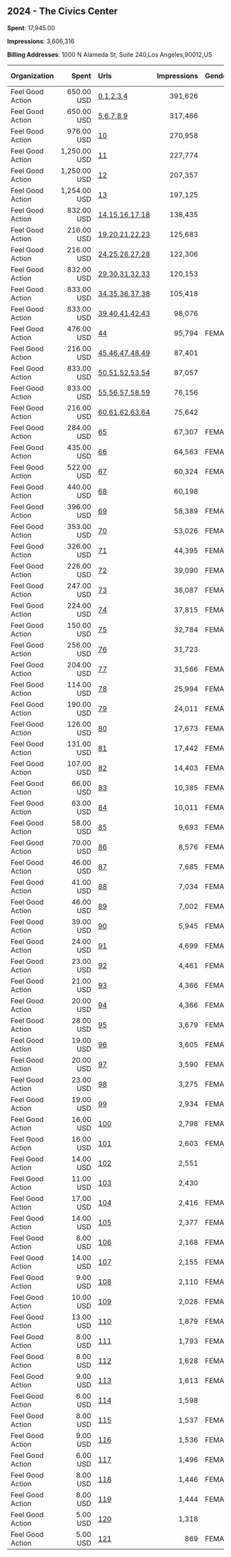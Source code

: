 ## 2024 - The Civics Center 
**Spent**: 17,945.00

**Impressions**: 3,606,316

**Billing Addresses**: 1000 N Alameda St, Suite 240,Los Angeles,90012,US

|Organization|Spent|Urls|Impressions|Genders|Age Brackets|Country Codes|
|:---|---:|:---|---:|:---|:---|:---|
|Feel Good Action|650.00 USD|[0](https://www.snap.com/political-ads/asset/167afc5d570f904ff8f72a28ec9d2a6493cf870d6054a4dab7564261d205b58c?mediaType=jpeg),[1](https://www.snap.com/political-ads/asset/24de20eb423910185b0d1e4aa880acc5ef8da8aa119031d3125c092908021a4c?mediaType=jpeg),[2](https://www.snap.com/political-ads/asset/ed63c747229be0c012b906bf9bd4845f6bb317d4c760a643b1c92fb7d3248aa9?mediaType=jpeg),[3](https://www.snap.com/political-ads/asset/52c72cf40c350ede79ea0b067b35eaab5b7ce90afd116b7ce7a4d57aad0c9620?mediaType=jpeg),[4](https://www.snap.com/political-ads/asset/fd1fd0b18bb5cf6c17a86f80729e1131bd2421a217a841122cda9d2650242b55?mediaType=jpeg)|391,626||16-20|united states|
|Feel Good Action|650.00 USD|[5](https://www.snap.com/political-ads/asset/167afc5d570f904ff8f72a28ec9d2a6493cf870d6054a4dab7564261d205b58c?mediaType=jpeg),[6](https://www.snap.com/political-ads/asset/24de20eb423910185b0d1e4aa880acc5ef8da8aa119031d3125c092908021a4c?mediaType=jpeg),[7](https://www.snap.com/political-ads/asset/ed63c747229be0c012b906bf9bd4845f6bb317d4c760a643b1c92fb7d3248aa9?mediaType=jpeg),[8](https://www.snap.com/political-ads/asset/52c72cf40c350ede79ea0b067b35eaab5b7ce90afd116b7ce7a4d57aad0c9620?mediaType=jpeg),[9](https://www.snap.com/political-ads/asset/fd1fd0b18bb5cf6c17a86f80729e1131bd2421a217a841122cda9d2650242b55?mediaType=jpeg)|317,466||16-20|united states|
|Feel Good Action|976.00 USD|[10](https://www.snap.com/political-ads/asset/e4b3f807cb4b3737b01863a30b1c993b2c931a6f8f8902cf5bbe6cc625ea5294?mediaType=png)|270,958||15-20|united states|
|Feel Good Action|1,250.00 USD|[11](https://www.snap.com/political-ads/asset/5e51d11ea044e25a13e4ae826801fc73023361ff9570f0178283fe37a8726a19?mediaType=png)|227,774||17-20|united states|
|Feel Good Action|1,250.00 USD|[12](https://www.snap.com/political-ads/asset/b6b201f0315398c920d4882ac452efa7f9f5b620c3429a6613e24215cf67cbb2?mediaType=png)|207,357||17-20|united states|
|Feel Good Action|1,254.00 USD|[13](https://www.snap.com/political-ads/asset/386b20d27e7caf5986fbdc30abaf9ea7d346dedafffe1adbf73b38f9aed0baaa?mediaType=mp4)|197,125||15-20|united states|
|Feel Good Action|832.00 USD|[14](https://www.snap.com/political-ads/asset/167afc5d570f904ff8f72a28ec9d2a6493cf870d6054a4dab7564261d205b58c?mediaType=jpeg),[15](https://www.snap.com/political-ads/asset/24de20eb423910185b0d1e4aa880acc5ef8da8aa119031d3125c092908021a4c?mediaType=jpeg),[16](https://www.snap.com/political-ads/asset/ed63c747229be0c012b906bf9bd4845f6bb317d4c760a643b1c92fb7d3248aa9?mediaType=jpeg),[17](https://www.snap.com/political-ads/asset/52c72cf40c350ede79ea0b067b35eaab5b7ce90afd116b7ce7a4d57aad0c9620?mediaType=jpeg),[18](https://www.snap.com/political-ads/asset/fd1fd0b18bb5cf6c17a86f80729e1131bd2421a217a841122cda9d2650242b55?mediaType=jpeg)|138,435||16-20|united states|
|Feel Good Action|216.00 USD|[19](https://www.snap.com/political-ads/asset/167afc5d570f904ff8f72a28ec9d2a6493cf870d6054a4dab7564261d205b58c?mediaType=jpeg),[20](https://www.snap.com/political-ads/asset/24de20eb423910185b0d1e4aa880acc5ef8da8aa119031d3125c092908021a4c?mediaType=jpeg),[21](https://www.snap.com/political-ads/asset/ed63c747229be0c012b906bf9bd4845f6bb317d4c760a643b1c92fb7d3248aa9?mediaType=jpeg),[22](https://www.snap.com/political-ads/asset/52c72cf40c350ede79ea0b067b35eaab5b7ce90afd116b7ce7a4d57aad0c9620?mediaType=jpeg),[23](https://www.snap.com/political-ads/asset/fd1fd0b18bb5cf6c17a86f80729e1131bd2421a217a841122cda9d2650242b55?mediaType=jpeg)|125,683||16-20|united states|
|Feel Good Action|216.00 USD|[24](https://www.snap.com/political-ads/asset/167afc5d570f904ff8f72a28ec9d2a6493cf870d6054a4dab7564261d205b58c?mediaType=jpeg),[25](https://www.snap.com/political-ads/asset/24de20eb423910185b0d1e4aa880acc5ef8da8aa119031d3125c092908021a4c?mediaType=jpeg),[26](https://www.snap.com/political-ads/asset/ed63c747229be0c012b906bf9bd4845f6bb317d4c760a643b1c92fb7d3248aa9?mediaType=jpeg),[27](https://www.snap.com/political-ads/asset/52c72cf40c350ede79ea0b067b35eaab5b7ce90afd116b7ce7a4d57aad0c9620?mediaType=jpeg),[28](https://www.snap.com/political-ads/asset/fd1fd0b18bb5cf6c17a86f80729e1131bd2421a217a841122cda9d2650242b55?mediaType=jpeg)|122,306||16-20|united states|
|Feel Good Action|832.00 USD|[29](https://www.snap.com/political-ads/asset/167afc5d570f904ff8f72a28ec9d2a6493cf870d6054a4dab7564261d205b58c?mediaType=jpeg),[30](https://www.snap.com/political-ads/asset/24de20eb423910185b0d1e4aa880acc5ef8da8aa119031d3125c092908021a4c?mediaType=jpeg),[31](https://www.snap.com/political-ads/asset/ed63c747229be0c012b906bf9bd4845f6bb317d4c760a643b1c92fb7d3248aa9?mediaType=jpeg),[32](https://www.snap.com/political-ads/asset/52c72cf40c350ede79ea0b067b35eaab5b7ce90afd116b7ce7a4d57aad0c9620?mediaType=jpeg),[33](https://www.snap.com/political-ads/asset/fd1fd0b18bb5cf6c17a86f80729e1131bd2421a217a841122cda9d2650242b55?mediaType=jpeg)|120,153||16-20|united states|
|Feel Good Action|833.00 USD|[34](https://www.snap.com/political-ads/asset/167afc5d570f904ff8f72a28ec9d2a6493cf870d6054a4dab7564261d205b58c?mediaType=jpeg),[35](https://www.snap.com/political-ads/asset/24de20eb423910185b0d1e4aa880acc5ef8da8aa119031d3125c092908021a4c?mediaType=jpeg),[36](https://www.snap.com/political-ads/asset/ed63c747229be0c012b906bf9bd4845f6bb317d4c760a643b1c92fb7d3248aa9?mediaType=jpeg),[37](https://www.snap.com/political-ads/asset/52c72cf40c350ede79ea0b067b35eaab5b7ce90afd116b7ce7a4d57aad0c9620?mediaType=jpeg),[38](https://www.snap.com/political-ads/asset/fd1fd0b18bb5cf6c17a86f80729e1131bd2421a217a841122cda9d2650242b55?mediaType=jpeg)|105,418||16-20|united states|
|Feel Good Action|833.00 USD|[39](https://www.snap.com/political-ads/asset/167afc5d570f904ff8f72a28ec9d2a6493cf870d6054a4dab7564261d205b58c?mediaType=jpeg),[40](https://www.snap.com/political-ads/asset/24de20eb423910185b0d1e4aa880acc5ef8da8aa119031d3125c092908021a4c?mediaType=jpeg),[41](https://www.snap.com/political-ads/asset/ed63c747229be0c012b906bf9bd4845f6bb317d4c760a643b1c92fb7d3248aa9?mediaType=jpeg),[42](https://www.snap.com/political-ads/asset/52c72cf40c350ede79ea0b067b35eaab5b7ce90afd116b7ce7a4d57aad0c9620?mediaType=jpeg),[43](https://www.snap.com/political-ads/asset/fd1fd0b18bb5cf6c17a86f80729e1131bd2421a217a841122cda9d2650242b55?mediaType=jpeg)|98,076||16-20|united states|
|Feel Good Action|476.00 USD|[44](https://www.snap.com/political-ads/asset/2c5bb3ad725aa381276fe355322ddc7ba7a468b96fe45620b5ae1e572aa275a4?mediaType=png)|95,794|FEMALE|15-20|united states|
|Feel Good Action|216.00 USD|[45](https://www.snap.com/political-ads/asset/167afc5d570f904ff8f72a28ec9d2a6493cf870d6054a4dab7564261d205b58c?mediaType=jpeg),[46](https://www.snap.com/political-ads/asset/24de20eb423910185b0d1e4aa880acc5ef8da8aa119031d3125c092908021a4c?mediaType=jpeg),[47](https://www.snap.com/political-ads/asset/ed63c747229be0c012b906bf9bd4845f6bb317d4c760a643b1c92fb7d3248aa9?mediaType=jpeg),[48](https://www.snap.com/political-ads/asset/52c72cf40c350ede79ea0b067b35eaab5b7ce90afd116b7ce7a4d57aad0c9620?mediaType=jpeg),[49](https://www.snap.com/political-ads/asset/fd1fd0b18bb5cf6c17a86f80729e1131bd2421a217a841122cda9d2650242b55?mediaType=jpeg)|87,401||16-20|united states|
|Feel Good Action|833.00 USD|[50](https://www.snap.com/political-ads/asset/167afc5d570f904ff8f72a28ec9d2a6493cf870d6054a4dab7564261d205b58c?mediaType=jpeg),[51](https://www.snap.com/political-ads/asset/24de20eb423910185b0d1e4aa880acc5ef8da8aa119031d3125c092908021a4c?mediaType=jpeg),[52](https://www.snap.com/political-ads/asset/ed63c747229be0c012b906bf9bd4845f6bb317d4c760a643b1c92fb7d3248aa9?mediaType=jpeg),[53](https://www.snap.com/political-ads/asset/52c72cf40c350ede79ea0b067b35eaab5b7ce90afd116b7ce7a4d57aad0c9620?mediaType=jpeg),[54](https://www.snap.com/political-ads/asset/fd1fd0b18bb5cf6c17a86f80729e1131bd2421a217a841122cda9d2650242b55?mediaType=jpeg)|87,057||16-20|united states|
|Feel Good Action|833.00 USD|[55](https://www.snap.com/political-ads/asset/167afc5d570f904ff8f72a28ec9d2a6493cf870d6054a4dab7564261d205b58c?mediaType=jpeg),[56](https://www.snap.com/political-ads/asset/24de20eb423910185b0d1e4aa880acc5ef8da8aa119031d3125c092908021a4c?mediaType=jpeg),[57](https://www.snap.com/political-ads/asset/ed63c747229be0c012b906bf9bd4845f6bb317d4c760a643b1c92fb7d3248aa9?mediaType=jpeg),[58](https://www.snap.com/political-ads/asset/52c72cf40c350ede79ea0b067b35eaab5b7ce90afd116b7ce7a4d57aad0c9620?mediaType=jpeg),[59](https://www.snap.com/political-ads/asset/fd1fd0b18bb5cf6c17a86f80729e1131bd2421a217a841122cda9d2650242b55?mediaType=jpeg)|76,156||16-20|united states|
|Feel Good Action|216.00 USD|[60](https://www.snap.com/political-ads/asset/167afc5d570f904ff8f72a28ec9d2a6493cf870d6054a4dab7564261d205b58c?mediaType=jpeg),[61](https://www.snap.com/political-ads/asset/24de20eb423910185b0d1e4aa880acc5ef8da8aa119031d3125c092908021a4c?mediaType=jpeg),[62](https://www.snap.com/political-ads/asset/ed63c747229be0c012b906bf9bd4845f6bb317d4c760a643b1c92fb7d3248aa9?mediaType=jpeg),[63](https://www.snap.com/political-ads/asset/52c72cf40c350ede79ea0b067b35eaab5b7ce90afd116b7ce7a4d57aad0c9620?mediaType=jpeg),[64](https://www.snap.com/political-ads/asset/fd1fd0b18bb5cf6c17a86f80729e1131bd2421a217a841122cda9d2650242b55?mediaType=jpeg)|75,642||16-20|united states|
|Feel Good Action|284.00 USD|[65](https://www.snap.com/political-ads/asset/04963822b0daeb2cc958b42d0dc94348450126b15651192105151f495660c9bb?mediaType=png)|67,307|FEMALE|15-20|united states|
|Feel Good Action|435.00 USD|[66](https://www.snap.com/political-ads/asset/386b20d27e7caf5986fbdc30abaf9ea7d346dedafffe1adbf73b38f9aed0baaa?mediaType=mp4)|64,563|FEMALE|15-20|united states|
|Feel Good Action|522.00 USD|[67](https://www.snap.com/political-ads/asset/386b20d27e7caf5986fbdc30abaf9ea7d346dedafffe1adbf73b38f9aed0baaa?mediaType=mp4)|60,324|FEMALE|15-20||
|Feel Good Action|440.00 USD|[68](https://www.snap.com/political-ads/asset/e3852d709cd4acb35178d81d7040a60ca8e06dce554160975ea7b8c5107c5a03?mediaType=png)|60,198||15-20|united states|
|Feel Good Action|396.00 USD|[69](https://www.snap.com/political-ads/asset/386b20d27e7caf5986fbdc30abaf9ea7d346dedafffe1adbf73b38f9aed0baaa?mediaType=mp4)|58,389|FEMALE|15-20|united states|
|Feel Good Action|353.00 USD|[70](https://www.snap.com/political-ads/asset/f5881990caa678b490077c80c79a9699682fef0ce2fff7a479e17077d08bd5dd?mediaType=mp4)|53,026|FEMALE|15-20||
|Feel Good Action|326.00 USD|[71](https://www.snap.com/political-ads/asset/386b20d27e7caf5986fbdc30abaf9ea7d346dedafffe1adbf73b38f9aed0baaa?mediaType=mp4)|44,395|FEMALE|15-20|united states|
|Feel Good Action|226.00 USD|[72](https://www.snap.com/political-ads/asset/3176450e026de303995931436b023b2482fa8c34619486615ced75cee26451ed?mediaType=png)|39,090|FEMALE|15-20||
|Feel Good Action|247.00 USD|[73](https://www.snap.com/political-ads/asset/386b20d27e7caf5986fbdc30abaf9ea7d346dedafffe1adbf73b38f9aed0baaa?mediaType=mp4)|38,087|FEMALE|15-20|united states|
|Feel Good Action|224.00 USD|[74](https://www.snap.com/political-ads/asset/386b20d27e7caf5986fbdc30abaf9ea7d346dedafffe1adbf73b38f9aed0baaa?mediaType=mp4)|37,815|FEMALE|15-20|united states|
|Feel Good Action|150.00 USD|[75](https://www.snap.com/political-ads/asset/cac446b029647e44278abbcb3c6dca509c81a159ac5d544f2e1b08663cc80aa6?mediaType=png)|32,784|FEMALE|15-20|united states|
|Feel Good Action|256.00 USD|[76](https://www.snap.com/political-ads/asset/e7b511f7a13d4b577f0cc81d95b4e70b20f74e3498e71357220e23a6ffa47e7b?mediaType=png)|31,723||15-20|united states|
|Feel Good Action|204.00 USD|[77](https://www.snap.com/political-ads/asset/e553362b87277e44f98b5629d8230871e819ba098bbd53ea07da8231fa8cd1b5?mediaType=png)|31,566|FEMALE|15-20||
|Feel Good Action|114.00 USD|[78](https://www.snap.com/political-ads/asset/d960a82f78116a5084bb86e0a6928b6457948467999ad73af567e18638d4a7a5?mediaType=png)|25,994|FEMALE|15-20|united states|
|Feel Good Action|190.00 USD|[79](https://www.snap.com/political-ads/asset/e3852d709cd4acb35178d81d7040a60ca8e06dce554160975ea7b8c5107c5a03?mediaType=png)|24,011|FEMALE|15-20||
|Feel Good Action|126.00 USD|[80](https://www.snap.com/political-ads/asset/e3852d709cd4acb35178d81d7040a60ca8e06dce554160975ea7b8c5107c5a03?mediaType=png)|17,673|FEMALE|15-20|united states|
|Feel Good Action|131.00 USD|[81](https://www.snap.com/political-ads/asset/e7b511f7a13d4b577f0cc81d95b4e70b20f74e3498e71357220e23a6ffa47e7b?mediaType=png)|17,442|FEMALE|15-20|united states|
|Feel Good Action|107.00 USD|[82](https://www.snap.com/political-ads/asset/e3852d709cd4acb35178d81d7040a60ca8e06dce554160975ea7b8c5107c5a03?mediaType=png)|14,403|FEMALE|15-20|united states|
|Feel Good Action|66.00 USD|[83](https://www.snap.com/political-ads/asset/e3852d709cd4acb35178d81d7040a60ca8e06dce554160975ea7b8c5107c5a03?mediaType=png)|10,385|FEMALE|15-20|united states|
|Feel Good Action|63.00 USD|[84](https://www.snap.com/political-ads/asset/e3852d709cd4acb35178d81d7040a60ca8e06dce554160975ea7b8c5107c5a03?mediaType=png)|10,011|FEMALE|15-20|united states|
|Feel Good Action|58.00 USD|[85](https://www.snap.com/political-ads/asset/375faeff034a7210ddc98b84fa14239d456c3a704939623ddfda3f51e8447ea6?mediaType=png)|9,693|FEMALE|15-20||
|Feel Good Action|70.00 USD|[86](https://www.snap.com/political-ads/asset/e7b511f7a13d4b577f0cc81d95b4e70b20f74e3498e71357220e23a6ffa47e7b?mediaType=png)|8,576|FEMALE|15-20||
|Feel Good Action|46.00 USD|[87](https://www.snap.com/political-ads/asset/c124d0e705b28029ce891a0ed882ccfab570f178e3f1dc6e80df0ce5024b164a?mediaType=png)|7,685|FEMALE|15-20||
|Feel Good Action|41.00 USD|[88](https://www.snap.com/political-ads/asset/f47b51f69f7dfc2313045033f9b7ea15c78a447d72491d1993f246b7b496cfbb?mediaType=png)|7,034|FEMALE|15-20|united states|
|Feel Good Action|46.00 USD|[89](https://www.snap.com/political-ads/asset/e7b511f7a13d4b577f0cc81d95b4e70b20f74e3498e71357220e23a6ffa47e7b?mediaType=png)|7,002|FEMALE|15-20|united states|
|Feel Good Action|39.00 USD|[90](https://www.snap.com/political-ads/asset/e3852d709cd4acb35178d81d7040a60ca8e06dce554160975ea7b8c5107c5a03?mediaType=png)|5,945|FEMALE|15-20|united states|
|Feel Good Action|24.00 USD|[91](https://www.snap.com/political-ads/asset/c6a8a8a373d2048fe0501c6cbb2fe9d463f64dd77e8ed47b44cfc97773006fc0?mediaType=png)|4,699|FEMALE|15-20|united states|
|Feel Good Action|23.00 USD|[92](https://www.snap.com/political-ads/asset/3a6c9aed44777041e1904693c6de8619e8067dd2c66ff937135718c3c592e2df?mediaType=png)|4,461|FEMALE|15-20|united states|
|Feel Good Action|21.00 USD|[93](https://www.snap.com/political-ads/asset/3a6c9aed44777041e1904693c6de8619e8067dd2c66ff937135718c3c592e2df?mediaType=png)|4,366|FEMALE|15-20|united states|
|Feel Good Action|20.00 USD|[94](https://www.snap.com/political-ads/asset/c6a8a8a373d2048fe0501c6cbb2fe9d463f64dd77e8ed47b44cfc97773006fc0?mediaType=png)|4,366|FEMALE|15-20|united states|
|Feel Good Action|28.00 USD|[95](https://www.snap.com/political-ads/asset/f47b51f69f7dfc2313045033f9b7ea15c78a447d72491d1993f246b7b496cfbb?mediaType=png)|3,679|FEMALE|15-20||
|Feel Good Action|19.00 USD|[96](https://www.snap.com/political-ads/asset/7476c0111ece912df54c22b109a67f8c1c547c8418f36209915c8408bbc3a1df?mediaType=png)|3,605|FEMALE|15-20|united states|
|Feel Good Action|20.00 USD|[97](https://www.snap.com/political-ads/asset/e7b511f7a13d4b577f0cc81d95b4e70b20f74e3498e71357220e23a6ffa47e7b?mediaType=png)|3,590|FEMALE|15-20|united states|
|Feel Good Action|23.00 USD|[98](https://www.snap.com/political-ads/asset/f47b51f69f7dfc2313045033f9b7ea15c78a447d72491d1993f246b7b496cfbb?mediaType=png)|3,275|FEMALE|15-20|united states|
|Feel Good Action|19.00 USD|[99](https://www.snap.com/political-ads/asset/e7b511f7a13d4b577f0cc81d95b4e70b20f74e3498e71357220e23a6ffa47e7b?mediaType=png)|2,934|FEMALE|15-20|united states|
|Feel Good Action|16.00 USD|[100](https://www.snap.com/political-ads/asset/f47b51f69f7dfc2313045033f9b7ea15c78a447d72491d1993f246b7b496cfbb?mediaType=png)|2,798|FEMALE|15-20|united states|
|Feel Good Action|16.00 USD|[101](https://www.snap.com/political-ads/asset/3a6c9aed44777041e1904693c6de8619e8067dd2c66ff937135718c3c592e2df?mediaType=png)|2,603|FEMALE|15-20|united states|
|Feel Good Action|14.00 USD|[102](https://www.snap.com/political-ads/asset/f47b51f69f7dfc2313045033f9b7ea15c78a447d72491d1993f246b7b496cfbb?mediaType=png)|2,551||15-20|united states|
|Feel Good Action|11.00 USD|[103](https://www.snap.com/political-ads/asset/3a6c9aed44777041e1904693c6de8619e8067dd2c66ff937135718c3c592e2df?mediaType=png)|2,430||15-20|united states|
|Feel Good Action|17.00 USD|[104](https://www.snap.com/political-ads/asset/7476c0111ece912df54c22b109a67f8c1c547c8418f36209915c8408bbc3a1df?mediaType=png)|2,416|FEMALE|15-20||
|Feel Good Action|14.00 USD|[105](https://www.snap.com/political-ads/asset/c6a8a8a373d2048fe0501c6cbb2fe9d463f64dd77e8ed47b44cfc97773006fc0?mediaType=png)|2,377|FEMALE|15-20|united states|
|Feel Good Action|8.00 USD|[106](https://www.snap.com/political-ads/asset/7476c0111ece912df54c22b109a67f8c1c547c8418f36209915c8408bbc3a1df?mediaType=png)|2,168|FEMALE|15-20|united states|
|Feel Good Action|14.00 USD|[107](https://www.snap.com/political-ads/asset/e7b511f7a13d4b577f0cc81d95b4e70b20f74e3498e71357220e23a6ffa47e7b?mediaType=png)|2,155|FEMALE|15-20|united states|
|Feel Good Action|9.00 USD|[108](https://www.snap.com/political-ads/asset/c6a8a8a373d2048fe0501c6cbb2fe9d463f64dd77e8ed47b44cfc97773006fc0?mediaType=png)|2,110|FEMALE|15-20|united states|
|Feel Good Action|10.00 USD|[109](https://www.snap.com/political-ads/asset/f47b51f69f7dfc2313045033f9b7ea15c78a447d72491d1993f246b7b496cfbb?mediaType=png)|2,028|FEMALE|15-20|united states|
|Feel Good Action|13.00 USD|[110](https://www.snap.com/political-ads/asset/f47b51f69f7dfc2313045033f9b7ea15c78a447d72491d1993f246b7b496cfbb?mediaType=png)|1,879|FEMALE|15-20|united states|
|Feel Good Action|8.00 USD|[111](https://www.snap.com/political-ads/asset/ebf5a98dd821cd9fcf320674e2596a81c83a8e3b45a7a73f8a7392805a1a474c?mediaType=png)|1,793|FEMALE|15-20|united states|
|Feel Good Action|8.00 USD|[112](https://www.snap.com/political-ads/asset/3a6c9aed44777041e1904693c6de8619e8067dd2c66ff937135718c3c592e2df?mediaType=png)|1,628|FEMALE|15-20||
|Feel Good Action|9.00 USD|[113](https://www.snap.com/political-ads/asset/7476c0111ece912df54c22b109a67f8c1c547c8418f36209915c8408bbc3a1df?mediaType=png)|1,613|FEMALE|15-20|united states|
|Feel Good Action|6.00 USD|[114](https://www.snap.com/political-ads/asset/c6a8a8a373d2048fe0501c6cbb2fe9d463f64dd77e8ed47b44cfc97773006fc0?mediaType=png)|1,598||15-20|united states|
|Feel Good Action|8.00 USD|[115](https://www.snap.com/political-ads/asset/c6a8a8a373d2048fe0501c6cbb2fe9d463f64dd77e8ed47b44cfc97773006fc0?mediaType=png)|1,537|FEMALE|15-20||
|Feel Good Action|9.00 USD|[116](https://www.snap.com/political-ads/asset/c6a8a8a373d2048fe0501c6cbb2fe9d463f64dd77e8ed47b44cfc97773006fc0?mediaType=png)|1,536|FEMALE|15-20|united states|
|Feel Good Action|6.00 USD|[117](https://www.snap.com/political-ads/asset/7476c0111ece912df54c22b109a67f8c1c547c8418f36209915c8408bbc3a1df?mediaType=png)|1,496|FEMALE|15-20|united states|
|Feel Good Action|8.00 USD|[118](https://www.snap.com/political-ads/asset/3a6c9aed44777041e1904693c6de8619e8067dd2c66ff937135718c3c592e2df?mediaType=png)|1,446|FEMALE|15-20|united states|
|Feel Good Action|8.00 USD|[119](https://www.snap.com/political-ads/asset/3a6c9aed44777041e1904693c6de8619e8067dd2c66ff937135718c3c592e2df?mediaType=png)|1,444|FEMALE|15-20|united states|
|Feel Good Action|5.00 USD|[120](https://www.snap.com/political-ads/asset/7476c0111ece912df54c22b109a67f8c1c547c8418f36209915c8408bbc3a1df?mediaType=png)|1,318||15-20|united states|
|Feel Good Action|5.00 USD|[121](https://www.snap.com/political-ads/asset/7476c0111ece912df54c22b109a67f8c1c547c8418f36209915c8408bbc3a1df?mediaType=png)|869|FEMALE|15-20|united states|
